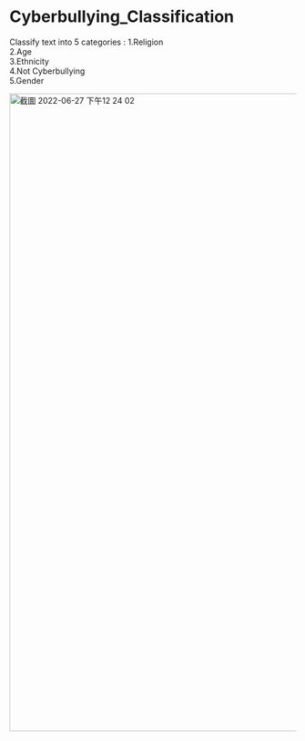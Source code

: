 # Cyberbullying_Classification

Classify text into 5 categories :
1.Religion            
2.Age                 
3.Ethnicity           
4.Not Cyberbullying    
5.Gender  

<img width="1121" alt="截圖 2022-06-27 下午12 24 02" src="https://user-images.githubusercontent.com/74034793/175859715-b519618d-75f3-440a-bd8c-d501d324065f.png">
